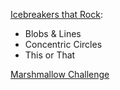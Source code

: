 
[Icebreakers that Rock](https://www.cultofpedagogy.com/classroom-icebreakers/):
* Blobs & Lines
* Concentric Circles
* This or That

[Marshmallow Challenge]()
